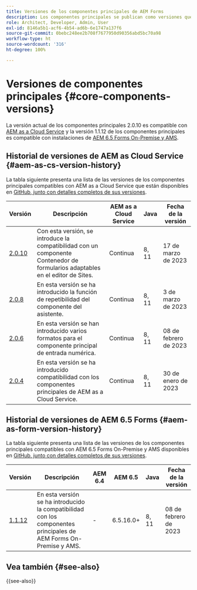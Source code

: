 ```yaml
---
title: Versiones de los componentes principales de AEM Forms
description: Los componentes principales se publican como versiones que pueden contener más de una versión de los mismos componentes principales. En este documento se explica cuáles son las versiones y publicaciones y cómo comprender la compatibilidad con los componentes principales y de AEM.
role: Architect, Developer, Admin, User
exl-id: 8146a5b1-acf6-4b54-ad6b-6e1747a137f6
source-git-commit: 0bebc248ee2b708f7677950d90356abd5bc70a98
workflow-type: ht
source-wordcount: '316'
ht-degree: 100%

---
```


# Versiones de componentes principales {#core-components-versions}

La versión actual de los componentes principales 2.0.10 es compatible con [AEM as a Cloud Service](https://experienceleague.adobe.com/docs/experience-manager-cloud-service/landing/home.html?lang=es) y la versión 1.1.12 de los componentes principales es compatible con instalaciones de [AEM 6.5 Forms On-Premise y AMS](https://experienceleague.adobe.com/docs/experience-manager-65/user-guide/home.html?lang=es).

## Historial de versiones de AEM as Cloud Service {#aem-as-cs-version-history}

La tabla siguiente presenta una lista de las versiones de los componentes principales compatibles con AEM as a Cloud Service que están disponibles en [GitHub, junto con detalles completos de sus versiones](https://github.com/adobe/aem-core-forms-components/releases).

| Versión | Descripción | AEM as a Cloud Service | Java | Fecha de la versión |
|---|---|---|---|---|
| [2.0.10](https://github.com/adobe/aem-core-forms-components/releases/tag/core-forms-components-reactor-2.0.10) | Con esta versión, se introduce la compatibilidad con un componente Contenedor de formularios adaptables en el editor de Sites. | Continua | 8, 11 | 17 de marzo de 2023 |
| [2.0.8](https://github.com/adobe/aem-core-forms-components/releases/tag/core-forms-components-reactor-2.0.8) | En esta versión se ha introducido la función de repetibilidad del componente del asistente. | Continua | 8, 11 | 3 de marzo de 2023 |
| [2.0.6](https://github.com/adobe/aem-core-forms-components/releases/tag/core-forms-components-reactor-2.0.6) | En esta versión se han introducido varios formatos para el componente principal de entrada numérica. | Continua | 8, 11 | 08 de febrero de 2023 |
| [2.0.4](https://github.com/adobe/aem-core-forms-components/releases/tag/core-forms-components-reactor-2.0.6) | En esta versión se ha introducido compatibilidad con los componentes principales de AEM as a Cloud Service. | Continua | 8, 11 | 30 de enero de 2023 |

## Historial de versiones de AEM 6.5 Forms {#aem-as-form-version-history}

La tabla siguiente presenta una lista de las versiones de los componentes principales compatibles con AEM 6.5 Forms On-Premise y AMS disponibles en [GitHub, junto con detalles completos de sus versiones](https://github.com/adobe/aem-core-forms-components/releases/tag/core-forms-components-reactor-1.1.12).

| Versión | Descripción | AEM 6.4 | AEM 6.5 | Java | Fecha de la versión |
|---|---|---|---|---|---|
| [1.1.12](https://github.com/adobe/aem-core-forms-components/releases/tag/core-forms-components-reactor-1.1.12) | En esta versión se ha introducido la compatibilidad con los componentes principales de AEM Forms On-Premise y AMS. | - | 6.5.16.0+ | 8, 11 | 08 de febrero de 2023 |

## Vea también {#see-also}

{{see-also}}